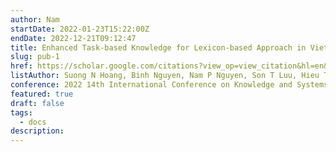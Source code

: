 ```yaml
---
author: Nam
startDate: 2022-01-23T15:22:00Z
endDate: 2022-12-21T09:12:47
title: Enhanced Task-based Knowledge for Lexicon-based Approach in Vietnamese Hate Speech Detection
slug: pub-1
href: https://scholar.google.com/citations?view_op=view_citation&hl=en&user=f3M9DAoAAAAJ&citation_for_view=f3M9DAoAAAAJ:qUcmZB5y_30C
listAuthor: Suong N Hoang, Binh Nguyen, Nam P Nguyen, Son T Luu, Hieu T Phan, Hien D Nguyen
conference: 2022 14th International Conference on Knowledge and Systems Engineering (KSE)
featured: true
draft: false
tags:
  - docs
description:
---
```

